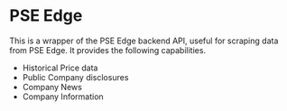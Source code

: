 # PSE Edge

This is a wrapper of the PSE Edge backend API, useful for scraping data from PSE Edge. It provides the following capabilities.
* Historical Price data
* Public Company disclosures
* Company News
* Company Information
